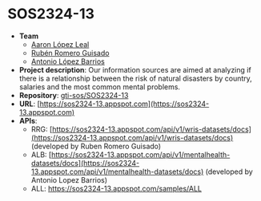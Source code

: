 # SOS2324-13
- **Team**
  - [Aaron López Leal](https://github.com/aaronlopezleal)
  - [Rubén Romero Guisado](https://github.com/rubromgui)
  - [Antonio López Barrios](https://github.com/antlopbar)
- **Project description**: Our information sources are aimed at analyzing if there is a relationship between the risk of natural disasters by country, salaries and the most common mental problems.
- **Repository**: [gti-sos/SOS2324-13](https://github.com/gti-sos/SOS2324-13)
- **URL**: [https://sos2324-13.appspot.com](https://sos2324-13.appspot.com)
-  **APIs**:
    - RRG: [https://sos2324-13.appspot.com/api/v1/wris-datasets/docs](https://sos2324-13.appspot.com/api/v1/wris-datasets/docs) (developed by Ruben Romero Guisado)
    - ALB: [https://sos2324-13.appspot.com/api/v1/mentalhealth-datasets/docs](https://sos2324-13.appspot.com/api/v1/mentalhealth-datasets/docs) (developed by Antonio Lopez Barrios)
    - ALL: https://sos2324-13.appspot.com/samples/ALL

